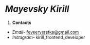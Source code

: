    # _Mayevsky Kirill_
1. **Contacts**
-  *Email-* feveerverstka@gmail.com
-  *Instagram-* kirill_frontend_developer
